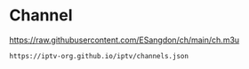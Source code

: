 # Channel

https://raw.githubusercontent.com/ESangdon/ch/main/ch.m3u

<div class="snippet-clipboard-content position-relative" data-snippet-clipboard-copy-content="https://iptv-org.github.io/iptv/channels.json
"><pre><code>https://iptv-org.github.io/iptv/channels.json
</code></pre></div>
